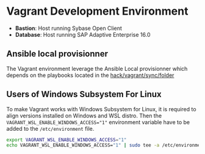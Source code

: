 # Vagrant Development Environment

* **Bastion**: Host running Sybase Open Client
* **Database**: Host running SAP Adaptive Enterprise 16.0

## Ansible local provisionner

The Vagrant environment leverage the Ansible Local provisionner which depends on the playbooks located in the [hack/vagrant/sync/folder](./synced)

## Users of Windows Subsystem For Linux

To make Vagrant works with Windows Subsystem for Linux, it is required to align versions installed on Windows and WSL distro.
Then the `VAGRANT_WSL_ENABLE_WINDOWS_ACCESS="1"` environment variable have to be added to the `/etc/environment` file.

```bash
export VAGRANT_WSL_ENABLE_WINDOWS_ACCESS="1"
echo VAGRANT_WSL_ENABLE_WINDOWS_ACCESS="1" | sudo tee -a /etc/environment
```
